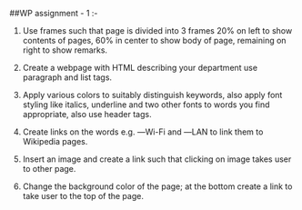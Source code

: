 ##WP assignment - 1 :- 

1.	Use frames such that page is divided into 3 frames 20% on left to show contents of pages, 60% in center to show body of page, remaining on right to show remarks.

2.	Create a webpage with HTML describing your department use paragraph and list tags.

3.	Apply various colors to suitably distinguish keywords, also apply font styling like italics, underline and two other fonts to words you find appropriate, also use header tags.

4.	Create links on the words e.g. ―Wi-Fi and ―LAN to link them to Wikipedia pages.

5.	Insert an image and create a link such that clicking on image takes user to other page.

6.	Change the background color of the page; at the bottom create a link to take user to the top of the page.   
